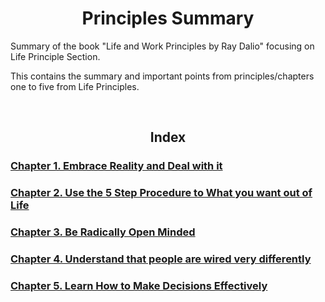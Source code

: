 <h1 align="center"> Principles Summary </h1>

Summary of the book "Life and Work Principles by Ray Dalio" focusing on Life Principle Section.

This contains the summary and important points from principles/chapters one to five from Life Principles. 

<br>

<h2 align="center"> Index </h2>


### [Chapter 1. Embrace Reality and Deal with it](chapter_1.md)

### [Chapter 2. Use the 5 Step Procedure to What you want out of Life](chapter_2.md)

### [Chapter 3. Be Radically Open Minded](chapter_3.md)

### [Chapter 4. Understand that people are wired very differently](chapter_4.md)

### [Chapter 5. Learn How to Make Decisions Effectively](chapter_5.md)
